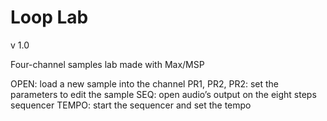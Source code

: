 # Loop Lab

v 1.0

Four-channel samples lab made with Max/MSP

OPEN: load a new sample into the channel
PR1, PR2, PR2: set the parameters to edit the sample
SEQ: open audio’s output on the eight steps sequencer
TEMPO: start the sequencer and set the tempo
